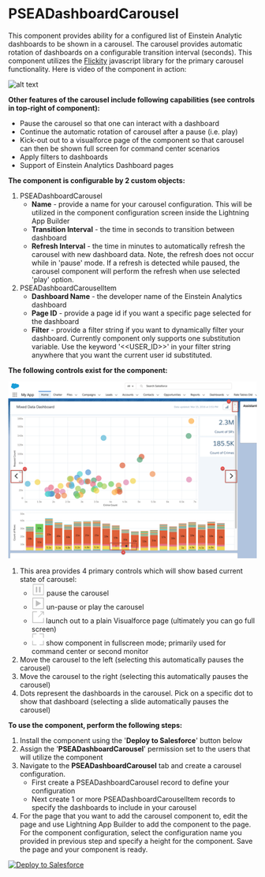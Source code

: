 # PSEADashboardCarousel
This component provides ability for a configured list of Einstein Analytic dashboards to be shown in a carousel. The carousel provides automatic rotation of dashboards on a configurable transition interval (seconds). This component utilizes the [Flickity](https://flickity.metafizzy.co/) javascript library for the primary carousel functionality. Here is video of the component in action:

![alt text](https://github.com/thedges/PSEADashboardCarousel/blob/master/PSEADashboardCarousel.gif "PSEADashboardCarousel Video")

<b>Other features of the carousel include following capabilities (see controls in top-right of component):</b>
* Pause the carousel so that one can interact with a dashboard  
* Continue the automatic rotation of carousel after a pause (i.e. play)
* Kick-out out to a visualforce page of the component so that carousel can then be shown full screen for command center scenarios
* Apply filters to dashboards
* Support of Einstein Analytics Dashboard pages

<b>The component is configurable by 2 custom objects:</b>
1. PSEADashboardCarousel
   * <b>Name</b> - provide a name for your carousel configuration. This will be utilized in the component configuration screen inside the Lightning App Builder
   * <b>Transition Interval</b> - the time in seconds to transition between dashboard 
   * <b>Refresh Interval</b> - the time in minutes to automatically refresh the carousel with new dashboard data. Note, the refresh does not occur while in 'pause' mode. If a refresh is detected while paused, the carousel component will perform the refresh when use selected 'play' option.
2. PSEADashboardCarouselItem
   * <b>Dashboard Name</b> - the developer name of the Einstein Analytics dashboard
   * <b>Page ID</b> - provide a page id if you want a specific page selected for the dashboard
   * <b>Filter</b> - provide a filter string if you want to dynamically filter your dashboard. Currently component only supports one substitution variable. Use the keyword '<<USER_ID>>' in your filter string anywhere that you want the current user id substituted.

<b>The following controls exist for the component:</b>

![alt text](https://github.com/thedges/PSEADashboardCarousel/blob/master/PSEADashboardCarousel.png "PSEADashboardCarousel Controls")
1. This area provides 4 primary controls which will show based current state of carousel:
   * <img src="https://github.com/thedges/PSEADashboardCarousel/raw/master/pause.png" height="25"/> pause the carousel
   * <img src="https://github.com/thedges/PSEADashboardCarousel/raw/master/play.png" height="25"/> un-pause or play the carousel
   * <img src="https://github.com/thedges/PSEADashboardCarousel/raw/master/launch.png" height="25"/> launch out to a plain Visualforce page (ultimately you can go full screen)
   * <img src="https://github.com/thedges/PSEADashboardCarousel/raw/master/fullscreen.png" height="25"/> show component in fullscreen mode; primarily used for command center or second monitor
2. Move the carousel to the left (selecting this automatically pauses the carousel)
3. Move the carousel to the right (selecting this automatically pauses the carousel)
4. Dots represent the dashboards in the carousel. Pick on a specific dot to show that dashboard (selecting a slide automatically pauses the carousel)

<b>To use the component, perform the following steps:</b>
1. Install the component using the '<b>Deploy to Salesforce</b>' button below
2. Assign the '<b>PSEADashboardCarousel</b>' permission set to the users that will utilize the component
3. Navigate to the <b>PSEADashboardCarousel</b> tab and create a carousel configuration. 
   * First create a PSEADashboardCarousel record to define your configuration
   * Next create 1 or more PSEADashboardCarouselItem records to specify the dashboards to include in your carousel
4. For the page that you want to add the carousel component to, edit the page and use Lightning App Builder to add the component to the page. For the component configuration, select the configuration name you provided in previous step and specify a height for the component. Save the page and your component is ready. 


<a href="https://githubsfdeploy.herokuapp.com">
  <img alt="Deploy to Salesforce"
       src="https://raw.githubusercontent.com/afawcett/githubsfdeploy/master/deploy.png">
</a>
